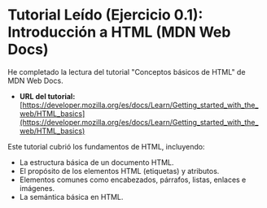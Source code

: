 # Tutorial Leído (Ejercicio 0.1): Introducción a HTML (MDN Web Docs)

He completado la lectura del tutorial "Conceptos básicos de HTML" de MDN Web Docs.

* **URL del tutorial:** [https://developer.mozilla.org/es/docs/Learn/Getting_started_with_the_web/HTML_basics](https://developer.mozilla.org/es/docs/Learn/Getting_started_with_the_web/HTML_basics)

Este tutorial cubrió los fundamentos de HTML, incluyendo:

* La estructura básica de un documento HTML.
* El propósito de los elementos HTML (etiquetas) y atributos.
* Elementos comunes como encabezados, párrafos, listas, enlaces e imágenes.
* La semántica básica en HTML.
